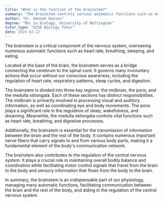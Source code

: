 ```yaml
---
title: "What is the function of the brainstem?"
summary: "The brainstem controls various automatic functions such as heart rate, breathing, sleeping, and eating."
author: "Dr. Hannah Davies"
degree: "MSc in Ecology, University of Nottingham"
tutor_type: "GCSE Biology Tutor"
date: 2024-02-22
---
```


The brainstem is a critical component of the nervous system, overseeing numerous automatic functions such as heart rate, breathing, sleeping, and eating.

Located at the base of the brain, the brainstem serves as a bridge connecting the cerebrum to the spinal cord. It governs many involuntary actions that occur without our conscious awareness, including the regulation of heart rate, respiratory patterns, sleep cycles, and digestion.

The brainstem is divided into three key regions: the midbrain, the pons, and the medulla oblongata. Each of these sections has distinct responsibilities. The midbrain is primarily involved in processing visual and auditory information, as well as coordinating eye and body movements. The pons plays a significant role in the regulation of sleep, wakefulness, and dreaming. Meanwhile, the medulla oblongata controls vital functions such as heart rate, breathing, and digestive processes.

Additionally, the brainstem is essential for the transmission of information between the brain and the rest of the body. It contains numerous important nerve fibers that carry signals to and from various body parts, making it a fundamental element of the body's communication network.

The brainstem also contributes to the regulation of the central nervous system. It plays a crucial role in maintaining overall bodily balance and coordination while facilitating motor control signals that travel from the brain to the body and sensory information that flows from the body to the brain.

In summary, the brainstem is an indispensable part of our physiology, managing many automatic functions, facilitating communication between the brain and the rest of the body, and aiding in the regulation of the central nervous system.
    